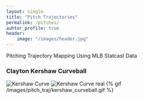 ```yaml
---
layout: single
title: "Pitch Trajectories"
permalink: /pitches/
auhtor_profile: true 
header:
	image: "/images/header.jpg"
---
```

Pitching Trajectory Mapping Using MLB Statcast Data

### Clayton Kershaw Curveball
![Kershaw Curve](/images/pitch_traj/kershaw_curveball_traj_all.gif)
![Kershaw Curve real](/images/pitch_traj/kershaw_curveball.gif)
 {% gif /images/pitch_traj/kershaw_curveball.gif %}

